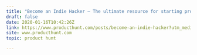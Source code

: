 ```yaml
---
title: "Become an Indie Hacker — The ultimate resource for starting profitable side projects"
draft: false
date: 2020-01-16T10:42:26Z
link: https://www.producthunt.com/posts/become-an-indie-hacker?utm_medium=RSS&utm_source=hune
site: www.producthunt.com
topic: product hunt  

---
```

